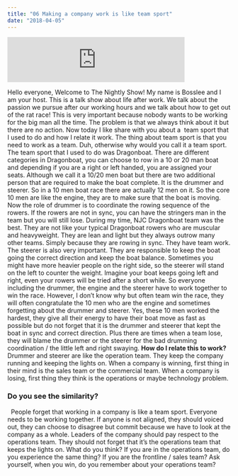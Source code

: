 ```yaml
---
title: "06 Making a company work is like team sport"
date: "2018-04-05"
---
```


<iframe src="https://anchor.fm/bosslee/embed/episodes/06-Making-a-company-work-is-like-a-team-sport-e19h6t" width="400px" height="102px" frameborder="0" scrolling="no"></iframe>

 Hello everyone, Welcome to The Nightly Show! My name is Bosslee and I am your host. This is a talk show about life after work. We talk about the passion we pursue after our working hours and we talk about how to get out of the rat race! This is very important because nobody wants to be working for the big man all the time. The problem is that we always think about it but there are no action. Now today I like share with you about a  team sport that I used to do and how I relate it work. The thing about team sport is that you need to work as a team. Duh, otherwise why would you call it a team sport. The team sport that I used to do was Dragonboat. There are different categories in Dragonboat, you can choose to row in a 10 or 20 man boat and depending if you are a right or left handed, you are assigned your seats. Although we call it a 10/20 men boat but there are two additional person that are required to make the boat complete. It is the drummer and steerer. So in a 10 men boat race there are actually 12 men on it. So the core 10 men are like the engine, they are to make sure that the boat is moving. Now the role of drummer is to coordinate the rowing sequence of the rowers. If the rowers are not in sync, you can have the stringers man in the team but you will still lose. During my time, NJC Dragonboat team was the best. They are not like your typical Dragonboat rowers who are muscular and heavyweight. They are lean and light but they always outrow many other teams. Simply because they are rowing in sync. They have team work. The steerer is also very important. They are responsible to keep the boat going the correct direction and keep the boat balance. Sometimes you might have more heavier people on the right side, so the steerer will stand on the left to counter the weight. Imagine your boat keeps going left and right, even your rowers will be tried after a short while. So everyone including the drummer, the engine and the steerer have to work together to win the race. However, I don’t know why but often team win the race, they will often congratulate the 10 men who are the engine and sometimes forgetting about the drummer and steerer. Yes, these 10 men worked the hardest, they give all their energy to have their boat move as fast as possible but do not forget that it is the drummer and steerer that kept the boat in sync and correct direction. Plus there are times when a team lose, they will blame the drummer or the steerer for the bad drumming coordination / the little left and right swaying. **How do I relate this to work?** Drummer and steerer are like the operation team. They keep the company running and keeping the lights on. When a company is winning, first thing in their mind is the sales team or the commercial team. When a company is losing, first thing they think is the operations or maybe technology problem.

### Do you see the similarity?

  People forget that working in a company is like a team sport. Everyone needs to be working together. If anyone is not aligned, they should voiced out, they can choose to disagree but commit because we have to look at the company as a whole. Leaders of the company should pay respect to the operations team. They should not forget that it’s the operations team that keeps the lights on. What do you think? If you are in the operations team, do you experience the same thing? If you are the frontline / sales team? Ask yourself, when you win, do you remember about your operations team?
